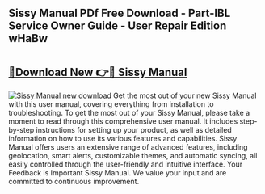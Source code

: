 ## Sissy Manual PDf Free Download - Part-IBL Service Owner Guide - User Repair Edition wHaBw

# <h2><a href="http://bc63462.oget.top/?id=Sissy+Manual">🔗Download New 👉🔴 Sissy Manual</a></h2>

[![Sissy Manual new download](https://i.imgur.com/5g1atiW.png)](http://bc63462.oget.top/?id=Sissy+Manual)
Get the most out of your new Sissy Manual with this user manual, covering everything from installation to troubleshooting. To get the most out of your Sissy Manual, please take a moment to read through this comprehensive user manual. It includes step-by-step instructions for setting up your product, as well as detailed information on how to use its various features and capabilities. Sissy Manual offers users an extensive range of advanced features, including geolocation, smart alerts, customizable themes, and automatic syncing, all easily controlled through the user-friendly and intuitive interface. Your Feedback is Important Sissy Manual. We value your input and are committed to continuous improvement.
